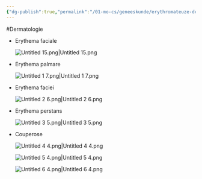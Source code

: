 ```yaml
---
{"dg-publish":true,"permalink":"/01-mo-cs/geneeskunde/erythromateuze-dermatosen/","noteIcon":"","created":"2024-11-24T10:55:01.796+01:00","updated":"2024-12-29T13:58:43.859+01:00"}
---
```


#Dermatologie 

- Erythema faciale
    
    ![Untitled 15.png|Untitled 15.png](/img/user/06%20Toolkit/Files/Untitled%2015.png)
    
- Erythema palmare
    
    ![Untitled 1 7.png|Untitled 1 7.png](/img/user/06%20Toolkit/Files/Untitled%201%207.png)
    
- Erythema faciei
    
    ![Untitled 2 6.png|Untitled 2 6.png](/img/user/06%20Toolkit/Files/Untitled%202%206.png)
    
- Erythema perstans
    
    ![Untitled 3 5.png|Untitled 3 5.png](/img/user/06%20Toolkit/Files/Untitled%203%205.png)
    
- Couperose
    
    ![Untitled 4 4.png|Untitled 4 4.png](/img/user/06%20Toolkit/Files/Untitled%204%204.png)
    
    ![Untitled 5 4.png|Untitled 5 4.png](/img/user/06%20Toolkit/Files/Untitled%205%204.png)
    
    ![Untitled 6 4.png|Untitled 6 4.png](/img/user/06%20Toolkit/Files/Untitled%206%204.png)